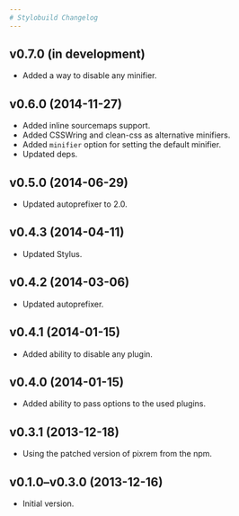 ```yaml
---
# Stylobuild Changelog
---
```


## v0.7.0 (in development)

- Added a way to disable any minifier.

## v0.6.0 (2014-11-27)

- Added inline sourcemaps support.
- Added CSSWring and clean-css as alternative minifiers.
- Added `minifier` option for setting the default minifier.
- Updated deps.

## v0.5.0 (2014-06-29)

- Updated autoprefixer to 2.0.

## v0.4.3 (2014-04-11)

- Updated Stylus.

## v0.4.2 (2014-03-06)

- Updated autoprefixer.

## v0.4.1 (2014-01-15)

- Added ability to disable any plugin.

## v0.4.0 (2014-01-15)

- Added ability to pass options to the used plugins.

## v0.3.1 (2013-12-18)

- Using the patched version of pixrem from the npm.

## v0.1.0–v0.3.0 (2013-12-16)

- Initial version.

